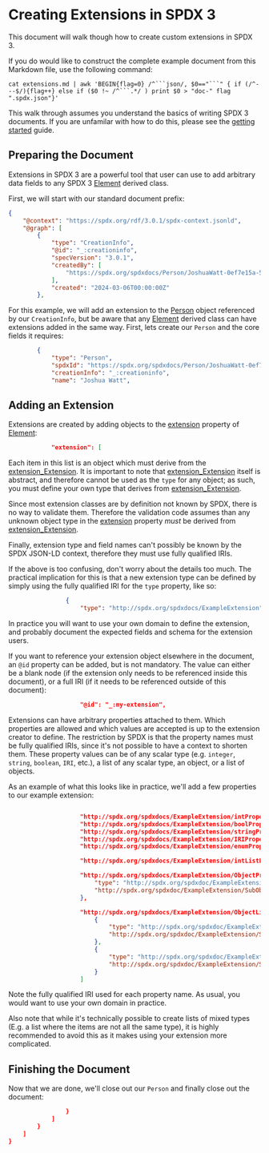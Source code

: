 # Creating Extensions in SPDX 3

This document will walk though how to create custom extensions in SPDX 3.

If you do would like to construct the complete example document from this
Markdown file, use the following command:

```shell
cat extensions.md | awk 'BEGIN{flag=0} /^```json/, $0=="```" { if (/^---$/){flag++} else if ($0 !~ /^```.*/ ) print $0 > "doc-" flag ".spdx.json"}'
```

This walk through assumes you understand the basics of writing SPDX 3
documents. If you are unfamilar with how to do this, please see the
[getting started](./getting-started.md) guide.

## Preparing the Document

Extensions in SPDX 3 are a powerful tool that user can use to add arbitrary
data fields to any SPDX 3 [Element][Class_Element] derived class.

First, we will start with our standard document prefix:

```json
{
    "@context": "https://spdx.org/rdf/3.0.1/spdx-context.jsonld",
    "@graph": [
        {
            "type": "CreationInfo",
            "@id": "_:creationinfo",
            "specVersion": "3.0.1",
            "createdBy": [
                "https://spdx.org/spdxdocs/Person/JoshuaWatt-0ef7e15a-5628-4bd9-8485-a3eace6dcc4f"
            ],
            "created": "2024-03-06T00:00:00Z"
        },
```

For this example, we will add an extension to the [Person][Class_Person] object
referenced by our `CreationInfo`, but be aware that any
[Element][Class_Element] derived class can have extensions added in the same
way. First, lets create our `Person` and the core fields it requires:

```json
        {
            "type": "Person",
            "spdxId": "https://spdx.org/spdxdocs/Person/JoshuaWatt-0ef7e15a-5628-4bd9-8485-a3eace6dcc4f",
            "creationInfo": "_:creationinfo",
            "name": "Joshua Watt",
```

## Adding an Extension

Extensions are created by adding objects to the [extension][Property_extension]
property of [Element][Class_Element]:

```json
            "extension": [
```

Each item in this list is an object which must derive from the
[extension_Extension][Class_Extension]. It is important to note that
[extension_Extension][Class_Extension] itself is abstract, and therefore cannot
be used as the `type` for any object; as such, you must define your own type
that derives from [extension_Extension][Class_Extension].

Since most extension classes are by definition not known by SPDX, there is no
way to validate them. Therefore the validation code assumes than any unknown
object type in the [extension][Property_extension] property _must_ be derived
from [extension_Extension][Class_Extension].

Finally, extension type and field names can't possibly be known by the SPDX
JSON-LD context, therefore they must use fully qualified IRIs.

If the above is too confusing, don't worry about the details too much. The
practical implication for this is that a new extension type can be defined by
simply using the fully qualified IRI for the `type` property, like so:

```json
                {
                    "type": "http://spdx.org/spdxdocs/ExampleExtension",
```

In practice you will want to use your own domain to define the extension, and
probably document the expected fields and schema for the extension users.

If you want to reference your extension object elsewhere in the document, an
`@id` property can be added, but is not mandatory. The value can either be a
blank node (if the extension only needs to be referenced inside this document),
or a full IRI (if it needs to be referenced outside of this document):

```json
                    "@id": "_:my-extension",
```

Extensions can have arbitrary properties attached to them. Which properties are
allowed and which values are accepted is up to the extension creator to define.
The restriction by SPDX is that the property names must be fully qualified
IRIs, since it's not possible to have a context to shorten them. These property
values can be of any scalar type (e.g. `integer`, `string`, `boolean`, `IRI`,
etc.), a list of any scalar type, an object, or a list of objects.

As an example of what this looks like in practice, we'll add a few properties
to our example extension:

```json

                    "http://spdx.org/spdxdocs/ExampleExtension/intProperty": 1,
                    "http://spdx.org/spdxdocs/ExampleExtension/boolProperty": true,
                    "http://spdx.org/spdxdocs/ExampleExtension/stringProperty": "Hello",
                    "http://spdx.org/spdxdocs/ExampleExtension/IRIProperty": "https://spdx.org/spdxdocs/Person/JoshuaWatt-0ef7e15a-5628-4bd9-8485-a3eace6dcc4f",
                    "http://spdx.org/spdxdocs/ExampleExtension/enumProperty": "http://spdx.org/spdxdocs/ExampleExtension/enumA",

                    "http://spdx.org/spdxdocs/ExampleExtension/intListProperty": [ 1, 2, 3 ],

                    "http://spdx.org/spdxdocs/ExampleExtension/ObjectProperty": {
                        "type": "http://spdx.org/spdxdoc/ExampleExtension/SubObject",
                        "http://spdx.org/spdxdoc/ExampleExtension/SubObject/name": "Foo"
                    },

                    "http://spdx.org/spdxdocs/ExampleExtension/ObjectListProperty": [
                        {
                            "type": "http://spdx.org/spdxdoc/ExampleExtension/SubObject",
                            "http://spdx.org/spdxdoc/ExampleExtension/SubObject/name": "Bar"
                        },
                        {
                            "type": "http://spdx.org/spdxdoc/ExampleExtension/SubObject",
                            "http://spdx.org/spdxdoc/ExampleExtension/SubObject/name": "Baz"
                        }
                    ]

```

Note the fully qualified IRI used for each property name. As usual, you would
want to use your own domain in practice.

Also note that while it's technically possible to create lists of mixed types
(E.g. a list where the items are not all the same type), it is highly
recommended to avoid this as it makes using your extension more complicated.

## Finishing the Document

Now that we are done, we'll close out our `Person` and finally close out the document:

```json
                }
            ]
        }
    ]
}
```

[Class_Element]: https://spdx.github.io/spdx-spec/v3.0/model/Core/Classes/Element/
[Class_Person]: https://spdx.github.io/spdx-spec/v3.0/model/Core/Classes/Person/
[Class_Extension]: https://spdx.github.io/spdx-spec/v3.0/model/Extension/Classes/Extension/
[Property_extension]: https://spdx.github.io/spdx-spec/v3.0/model/Core/Properties/extension/
